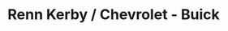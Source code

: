 ---
title: "Renn Kerby / Chevrolet - Buick"
url: /gettysburg/renn-kerby-chevrolet-buick/
shop: Autohaus
---